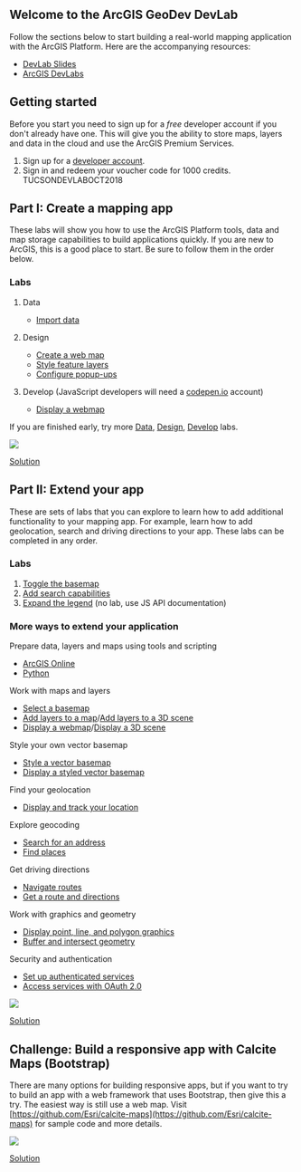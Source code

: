 ## Welcome to the ArcGIS GeoDev DevLab

Follow the sections below to start building a real-world mapping application with the ArcGIS Platform. Here are the accompanying resources:
  * [DevLab Slides](https://slides.com/alaframboise/geodev-devlab/)
  * [ArcGIS DevLabs](https://developers.arcgis.com/labs)

## Getting started

Before you start you need to sign up for a *free* developer account if you don't already have one. This will give you the ability to store maps, layers and data in the cloud and use the ArcGIS Premium Services.

1. Sign up for a [developer account](https://developers.arcgis.com/sign-in/).
2. Sign in and redeem your voucher code for 1000 credits.  TUCSONDEVLABOCT2018

## Part I: Create a mapping app

These labs will show you how to use the ArcGIS Platform tools, data and map storage capabilities to build applications quickly. If you are new to ArcGIS, this is a good place to start. Be sure to follow them in the order below.

### Labs

  1. Data
     - [Import data](https://developers.arcgis.com/labs/arcgisonline/import-data/)

  2. Design
     - [Create a web map](https://developers.arcgis.com/labs/arcgisonline/create-a-web-map/)
     - [Style feature layers](https://developers.arcgis.com/labs/arcgisonline/style-feature-layers/)
     - [Configure popup-ups](https://developers.arcgis.com/labs/arcgisonline/configure-pop-ups/)

  3. Develop (JavaScript developers will need a [codepen.io](https://codepen.io) account)
     - [Display a webmap](https://developers.arcgis.com/labs/javascript/display-a-web-map/)

If you are finished early, try more [Data](https://developers.arcgis.com/labs/?product=ArcGIS-Online&topic=any), [Design](https://developers.arcgis.com/labs/?product=ArcGIS-Online&topic=Styling-and-Visualization), [Develop](https://developers.arcgis.com/labs/?product=any&topic=any) labs.

![](https://s3.amazonaws.com/media-p.slid.es/uploads/252828/images/5377003/santa_monica_app_1.png)

[Solution](https://codepen.io/alaframboise/pen/rqJbdQ)

## Part II: Extend your app

These are sets of labs that you can explore to learn how to add additional functionality to your mapping app. For example, learn how to add geolocation, search and driving directions to your app. These labs can be completed in any order.

### Labs
  1. [Toggle the basemap](https://developers.arcgis.com/labs/javascript/select-a-basemap/)
  2. [Add search capabilities](https://developers.arcgis.com/labs/javascript/search-for-an-address/)
  3. [Expand the legend](https://developers.arcgis.com/javascript/) (no lab, use JS API documentation)
  
### More ways to extend your application
  
Prepare data, layers and maps using tools and scripting
  - [ArcGIS Online](https://developers.arcgis.com/labs/?product=ArcGIS-Online&topic=any)
  - [Python](https://developers.arcgis.com/labs/?product=Python&topic=any)

Work with maps and layers
  - [Select a basemap](https://developers.arcgis.com/labs/javascript/select-a-basemap/)
  - [Add layers to a map](https://developers.arcgis.com/labs/javascript/add-layers-to-a-map/)/[Add layers to a 3D scene](https://developers.arcgis.com/labs/javascript/add-layers-to-a-3d-scene/)
  - [Display a webmap](https://developers.arcgis.com/labs/javascript/display-a-web-map/)/[Display a 3D scene](https://developers.arcgis.com/labs/javascript/display-a-web-scene/)

Style your own vector basemap
  - [Style a vector basemap](https://developers.arcgis.com/labs/arcgisonline/style-a-vector-basemap/)
  - [Display a styled vector basemap](https://developers.arcgis.com/labs/javascript/display-a-styled-vector-basemap/)

Find your geolocation
  - [Display and track your location](https://developers.arcgis.com/labs/javascript/display-and-track-your-location/)

Explore geocoding
  - [Search for an address](https://developers.arcgis.com/labs/?product=JavaScript&topic=Geocoding) 
  - [Find places](https://developers.arcgis.com/labs/?product=JavaScript&topic=Geocoding)

Get driving directions
  - [Navigate routes](https://developers.arcgis.com/labs/?product=JavaScript&topic=Routing)
  - [Get a route and directions](https://developers.arcgis.com/labs/?product=JavaScript&topic=Routing)

Work with graphics and geometry
  - [Display point, line, and polygon graphics](https://developers.arcgis.com/labs/javascript/display-point-line-and-polygon-graphics/)
  - [Buffer and intersect geometry](https://developers.arcgis.com/labs/javascript/buffer-and-intersect-geometry/)

Security and authentication
 - [Set up authenticated services](https://developers.arcgis.com/labs/arcgisonline/set-up-authenticated-services/)
 - [Access services with OAuth 2.0](https://developers.arcgis.com/labs/javascript/access-services-with-oauth-2/)

![](https://s3.amazonaws.com/media-p.slid.es/uploads/252828/images/5377127/santa_monica_app_2.png)

[Solution](https://codepen.io/alaframboise/pen/BqYXXw)

## Challenge: Build a responsive app with Calcite Maps (Bootstrap)

There are many options for building responsive apps, but if you want to try to build an app with a web framework that uses Bootstrap, then give this a try. The easiest way is still use a web map. Visit [https://github.com/Esri/calcite-maps](https://github.com/Esri/calcite-maps) for sample code and more details.

![](https://s3.amazonaws.com/media-p.slid.es/uploads/252828/images/5377184/santa_monica_app_3.png)

[Solution](https://codepen.io/alaframboise/pen/qJoBBX)
